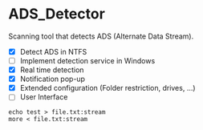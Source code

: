 # ADS_Detector
Scanning tool that detects ADS (Alternate Data Stream).

- [x] Detect ADS in NTFS
- [ ] Implement detection service in Windows
- [x] Real time detection
- [x] Notification pop-up
- [x] Extended configuration (Folder restriction, drives, ...)
- [ ] User Interface

```
echo test > file.txt:stream
more < file.txt:stream
```